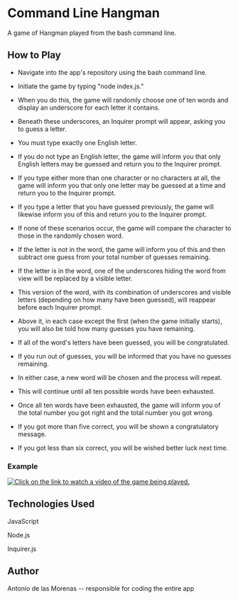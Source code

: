 # Command Line Hangman

A game of Hangman played from the bash command line.

## How to Play

* Navigate into the app's repository using the bash command line.

* Initiate the game by typing "node index.js."

* When you do this, the game will randomly choose one of ten words and display an underscore for each letter it contains.

* Beneath these underscores, an Inquirer prompt will appear, asking you to guess a letter.

* You must type exactly one English letter.

* If you do not type an English letter, the game will inform you that only English letters may be guessed and return you to the Inquirer prompt.

* If you type either more than one character or no characters at all, the game will inform you that only one letter may be guessed at a time and return you to the Inquirer prompt.

* If you type a letter that you have guessed previously, the game will likewise inform you of this and return you to the Inquirer prompt.

* If none of these scenarios occur, the game will compare the character to those in the randomly chosen word.

* If the letter is not in the word, the game will inform you of this and then subtract one guess from your total number of guesses remaining.

* If the letter is in the word, one of the underscores hiding the word from view will be replaced by a visible letter.

* This version of the word, with its combination of underscores and visible letters (depending on how many have been guessed), will reappear before each Inquirer prompt.

* Above it, in each case except the first (when the game initially starts), you will also be told how many guesses you have remaining.

* If all of the word's letters have been guessed, you will be congratulated.

* If you run out of guesses, you will be informed that you have no guesses remaining.

* In either case, a new word will be chosen and the process will repeat.

* This will continue until all ten possible words have been exhausted.

* Once all ten words have been exhausted, the game will inform you of the total number you got right and the total number you got wrong.

* If you got more than five correct, you will be shown a congratulatory message.

* If you got less than six correct, you will be wished better luck next time.

### Example

[![Click on the link to watch a video of the game being played.](https://img.youtube.com/vi/0_L0_KbDhqA/0.jpg)](https://www.youtube.com/embed/0_L0_KbDhqA)

## Technologies Used

JavaScript

Node.js

Inquirer.js

## Author

Antonio de las Morenas -- responsible for coding the entire app